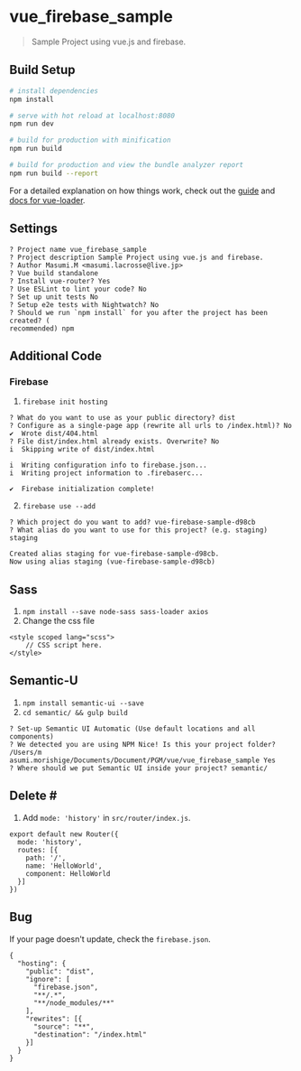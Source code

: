 # vue_firebase_sample

> Sample Project using vue.js and firebase.

## Build Setup

``` bash
# install dependencies
npm install

# serve with hot reload at localhost:8080
npm run dev

# build for production with minification
npm run build

# build for production and view the bundle analyzer report
npm run build --report
```

For a detailed explanation on how things work, check out the [guide](http://vuejs-templates.github.io/webpack/) and [docs for vue-loader](http://vuejs.github.io/vue-loader).

## Settings
```bash:settings
? Project name vue_firebase_sample
? Project description Sample Project using vue.js and firebase.
? Author Masumi.M <masumi.lacrosse@live.jp>
? Vue build standalone
? Install vue-router? Yes
? Use ESLint to lint your code? No
? Set up unit tests No
? Setup e2e tests with Nightwatch? No
? Should we run `npm install` for you after the project has been created? (
recommended) npm
```

## Additional Code
### Firebase
1. `firebase init hosting`
```
? What do you want to use as your public directory? dist
? Configure as a single-page app (rewrite all urls to /index.html)? No
✔  Wrote dist/404.html
? File dist/index.html already exists. Overwrite? No
i  Skipping write of dist/index.html

i  Writing configuration info to firebase.json...
i  Writing project information to .firebaserc...

✔  Firebase initialization complete!
```

2. `firebase use --add`
```
? Which project do you want to add? vue-firebase-sample-d98cb
? What alias do you want to use for this project? (e.g. staging) staging

Created alias staging for vue-firebase-sample-d98cb.
Now using alias staging (vue-firebase-sample-d98cb)
```

## Sass
1. `npm install --save node-sass sass-loader axios`
2. Change the css file
```
<style scoped lang="scss">
    // CSS script here.
</style>
```

## Semantic-U
1. `npm install semantic-ui --save`
2. `cd semantic/ && gulp build`
```
? Set-up Semantic UI Automatic (Use default locations and all components)
? We detected you are using NPM Nice! Is this your project folder? /Users/m
asumi.morishige/Documents/Document/PGM/vue/vue_firebase_sample Yes
? Where should we put Semantic UI inside your project? semantic/
```

## Delete \#
1. Add `mode: 'history'` in `src/router/index.js`.
```
export default new Router({
  mode: 'history',
  routes: [{
    path: '/',
    name: 'HelloWorld',
    component: HelloWorld
  }]
})
```

## Bug
If your page doesn't update, check the `firebase.json`.
```
{
  "hosting": {
    "public": "dist",
    "ignore": [
      "firebase.json",
      "**/.*",
      "**/node_modules/**"
    ],
    "rewrites": [{
      "source": "**",
      "destination": "/index.html"
    }]
  }
}
```

